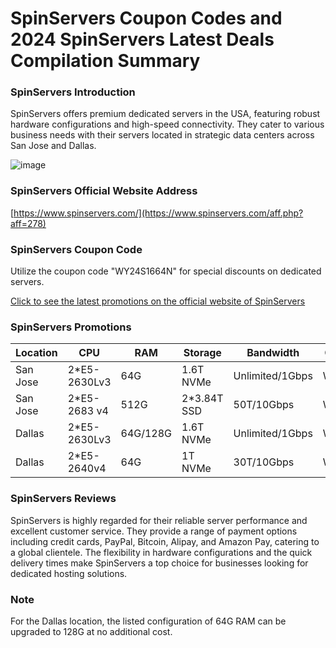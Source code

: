 # SpinServers Coupon Codes and 2024 SpinServers Latest Deals Compilation Summary

### SpinServers Introduction
SpinServers offers premium dedicated servers in the USA, featuring robust hardware configurations and high-speed connectivity. They cater to various business needs with their servers located in strategic data centers across San Jose and Dallas.

![image](https://github.com/vlnbeckwith/SpinServers/assets/167835468/b8df4834-7af1-4ffa-a92a-768d44dab5ab)

### SpinServers Official Website Address
[https://www.spinservers.com/](https://www.spinservers.com/aff.php?aff=278)

### SpinServers Coupon Code
Utilize the coupon code "WY24S1664N" for special discounts on dedicated servers. 

[Click to see the latest promotions on the official website of SpinServers](https://www.spinservers.com/aff.php?aff=278)

### SpinServers Promotions
| Location  | CPU          | RAM   | Storage   | Bandwidth    | Coupon Code | Price  | Link                                                                                  |
|-----------|--------------|-------|-----------|--------------|-------------|--------|---------------------------------------------------------------------------------------|
| San Jose  | 2*E5-2630Lv3 | 64G   | 1.6T NVMe | Unlimited/1Gbps | WY24S1664N  | $89    | [Purchase](https://www.spinservers.com/aff.php?aff=278&pid=223)                       |
| San Jose  | 2*E5-2683 v4 | 512G  | 2*3.84T SSD | 50T/10Gbps    | WY24S32512  | $199   | [Purchase](https://www.spinservers.com/aff.php?aff=278&pid=114)                       |
| Dallas    | 2*E5-2630Lv3 | 64G/128G | 1.6T NVMe | Unlimited/1Gbps | WY24D1664N  | $79    | [Purchase](https://www.spinservers.com/aff.php?aff=278&pid=231)                       |
| Dallas    | 2*E5-2640v4  | 64G   | 1T NVMe   | 30T/10Gbps     | WY24D2064N  | $89    | [Purchase](https://www.spinservers.com/aff.php?aff=278&pid=250)                       |

### SpinServers Reviews
SpinServers is highly regarded for their reliable server performance and excellent customer service. They provide a range of payment options including credit cards, PayPal, Bitcoin, Alipay, and Amazon Pay, catering to a global clientele. The flexibility in hardware configurations and the quick delivery times make SpinServers a top choice for businesses looking for dedicated hosting solutions.

### Note
For the Dallas location, the listed configuration of 64G RAM can be upgraded to 128G at no additional cost.
